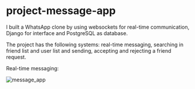 # project-message-app
 
 I built a WhatsApp clone by using websockets for real-time communication, Django for interface and PostgreSQL as database.

 The project has the following systems: real-time messaging, searching in friend list and user list and sending, accepting and rejecting a friend request.

 Real-time messaging:

![message_app](https://user-images.githubusercontent.com/75032781/201332959-79f1fef1-5499-4497-8655-2fcd311cb927.gif)
